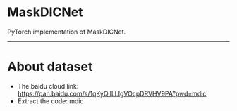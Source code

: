 # MaskDICNet

PyTorch implementation of MaskDICNet.

---

# About dataset

- The baidu cloud link: https://pan.baidu.com/s/1qKyQilLLIgVOcpDRVHV9PA?pwd=mdic
- Extract the code: mdic
